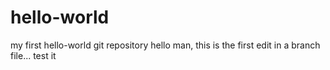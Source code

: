 # hello-world
my first hello-world git repository
hello man, this is the first edit in a branch file...
test it
